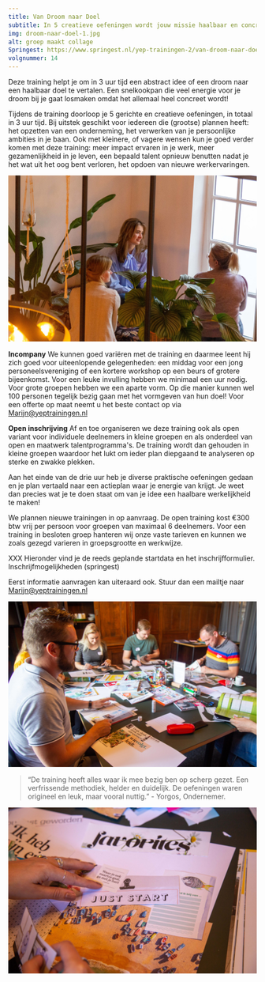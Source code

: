 ```yaml
---
title: Van Droom naar Doel
subtitle: In 5 creatieve oefeningen wordt jouw missie haalbaar en concreet.
img: droom-naar-doel-1.jpg
alt: groep maakt collage
Springest: https://www.springest.nl/yep-trainingen-2/van-droom-naar-doel#overzicht
volgnummer: 14
---
```

Deze training helpt je om in 3 uur tijd een abstract idee of een droom naar een haalbaar doel te vertalen. Een snelkookpan die veel energie voor je droom bij je gaat losmaken omdat het allemaal heel concreet wordt!

Tijdens de training doorloop je 5 gerichte en creatieve oefeningen, in totaal in 3 uur tijd. Bij uitstek geschikt voor iedereen die (grootse) plannen heeft: het opzetten van een onderneming, het verwerken van je persoonlijke ambities in je baan. Ook met kleinere, of vagere wensen kun je goed verder komen met deze training: meer impact ervaren in je werk, meer gezamenlijkheid in je leven, een bepaald talent opnieuw benutten nadat je het wat uit het oog bent verloren, het opdoen van nieuwe werkervaringen. 

![Droom naar Doel](./droom-naar-doel-2.jpg) 

**Incompany** We kunnen goed variëren met de training en daarmee leent hij zich goed voor uiteenlopende gelegenheden: een middag voor een jong personeelsvereniging of een kortere workshop op een beurs of grotere bijeenkomst. Voor een leuke invulling hebben we minimaal een uur nodig. Voor grote groepen hebben we een aparte vorm. Op die manier kunnen wel 100 personen tegelijk bezig gaan met het vormgeven van hun doel! Voor een offerte op maat neemt u het beste contact op via Marijn@yeptrainingen.nl 


**Open inschrijving** Af en toe organiseren we deze training ook als open variant voor individuele deelnemers in kleine groepen en als onderdeel van open en maatwerk talentprogramma's. De training wordt dan gehouden in kleine groepen waardoor het lukt om ieder plan diepgaand te analyseren op sterke en zwakke plekken. 


Aan het einde van de drie uur heb je diverse praktische oefeningen gedaan en je plan vertaald naar een actieplan waar je energie van krijgt. Je weet dan precies wat je te doen staat om van je idee een haalbare werkelijkheid te maken! 

We plannen nieuwe trainingen in op aanvraag. De open training kost €300 btw vrij per persoon voor groepen van maximaal 6 deelnemers. Voor een training in besloten groep hanteren wij onze vaste tarieven en kunnen we zoals gezegd varieren in groepsgrootte en werkwijze. 

XXX Hieronder vind je de reeds geplande startdata en het inschrijfformulier. Inschrijfmogelijkheden (springest)

Eerst informatie aanvragen kan uiteraard ook. Stuur dan een mailtje naar Marijn@yeptrainingen.nl 

![Groep werkt aan collage](./droom-naar-doel-4.jpg)

> “De training heeft alles waar ik mee bezig ben op scherp gezet. Een verfrissende methodiek, helder en duidelijk. De oefeningen waren origineel en leuk, maar vooral nuttig.” - Yorgos, Ondernemer.

![Droom naar Doel](./droom-naar-doel-3.jpg)